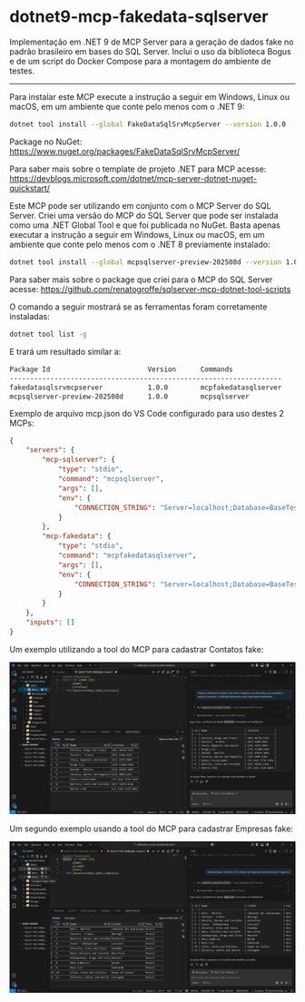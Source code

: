 # dotnet9-mcp-fakedata-sqlserver

Implementação em .NET 9 de MCP Server para a geração de dados fake no padrão brasileiro em bases do SQL Server. Inclui o uso da biblioteca Bogus e de um script do Docker Compose para a montagem do ambiente de testes.

---

Para instalar este MCP execute a instrução a seguir em Windows, Linux ou macOS, em um ambiente que conte pelo menos com o .NET 9:

```bash
dotnet tool install --global FakeDataSqlSrvMcpServer --version 1.0.0
```

Package no NuGet: https://www.nuget.org/packages/FakeDataSqlSrvMcpServer/

Para saber mais sobre o template de projeto .NET para MCP acesse: https://devblogs.microsoft.com/dotnet/mcp-server-dotnet-nuget-quickstart/

Este MCP pode ser utilizando em conjunto com o MCP Server do SQL Server. Criei uma versão do MCP do SQL Server que pode ser instalada como uma .NET Global Tool e que foi publicada no NuGet. Basta apenas executar a instrução a seguir em Windows, Linux ou macOS, em um ambiente que conte pelo menos com o .NET 8 previamente instalado:

```bash
dotnet tool install --global mcpsqlserver-preview-202508d --version 1.0.0
```

Para saber mais sobre o package que criei para o MCP do SQL Server acesse: https://github.com/renatogroffe/sqlserver-mcp-dotnet-tool-scripts

O comando a seguir mostrará se as ferramentas foram corretamente instaladas:

```bash
dotnet tool list -g
```

E trará um resultado similar a:

```
Package Id                        Version      Commands
-------------------------------------------------------------------
fakedatasqlsrvmcpserver           1.0.0        mcpfakedatasqlserver
mcpsqlserver-preview-202508d      1.0.0        mcpsqlserver
```

Exemplo de arquivo mcp.json do VS Code configurado para uso destes 2 MCPs:

```json
{
	"servers": {
		"mcp-sqlserver": {
            "type": "stdio",
            "command": "mcpsqlserver",
            "args": [],
            "env": {
                "CONNECTION_STRING": "Server=localhost;Database=BaseTestesMcp;User Id=sa;Password=SqlServer2025!;TrustServerCertificate=True;"
            }
        },
		"mcp-fakedata": {
            "type": "stdio",
            "command": "mcpfakedatasqlserver",
            "args": [],
            "env": {
                "CONNECTION_STRING": "Server=localhost;Database=BaseTestesMcp;User Id=sa;Password=SqlServer2025!;TrustServerCertificate=True;"
            }
        }
	},
	"inputs": []
}
```

Um exemplo utilizando a tool do MCP para cadastrar Contatos fake:

![Contatos fake](img/vscode-mcps-sql-fakedata-01.png)

Um segundo exemplo usando a tool do MCP para cadastrar Empresas fake:

![Empresas fake](img/vscode-mcps-sql-fakedata-02.png)
